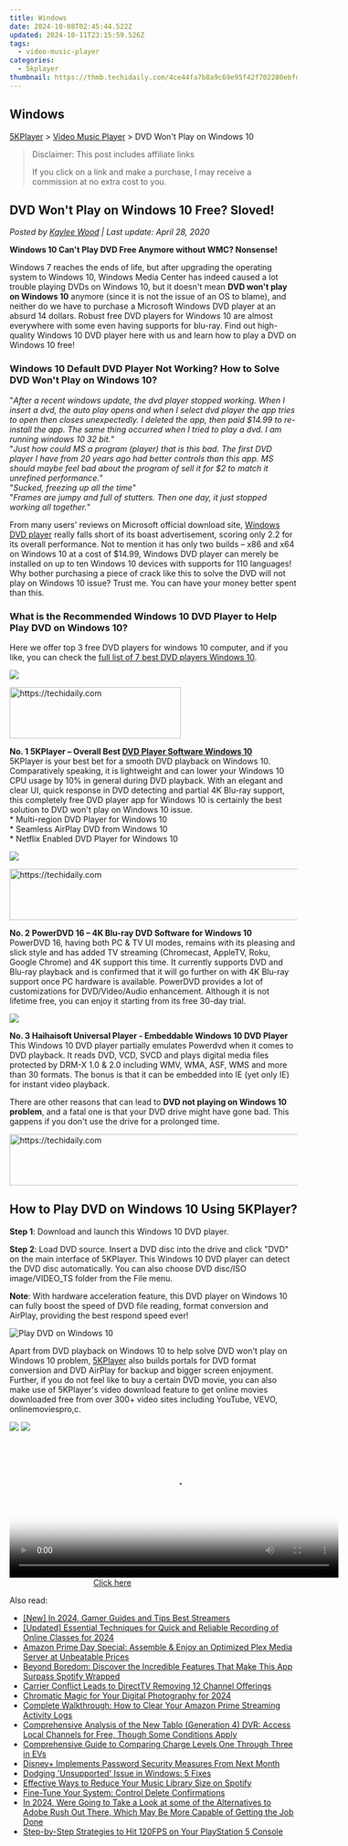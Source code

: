 ```yaml
---
title: Windows
date: 2024-10-08T02:45:44.522Z
updated: 2024-10-11T23:15:59.526Z
tags:
  - video-music-player
categories:
  - 5kplayer
thumbnail: https://thmb.techidaily.com/4ce44fa7b8a9c69e95f42f702280ebfd0bb16df8b52b80b737f6be60e6367144.PNG
---
```


## Windows

[5KPlayer](https://tools.techidaily.com/5kplayer/products/) \> [Video Music Player](https://tools.techidaily.com/5kplayer/video-music-player/) \> DVD Won't Play on Windows 10

>  Disclaimer: This post includes affiliate links
>
>  If you click on a link and make a purchase, I may receive a commission at no extra cost to you.
>

## DVD Won't Play on Windows 10 Free? Sloved!

 _Posted by [Kaylee Wood](https://www.quora.com/profile/Amanda-Hu-21) | Last update: April 28, 2020_

**Windows 10 Can't Play DVD Free Anymore without WMC? Nonsense!**

Windows 7 reaches the ends of life, but after upgrading the operating system to Windows 10, Windows Media Center has indeed caused a lot trouble playing DVDs on Windows 10, but it doesn't mean **DVD won't play on Windows 10** anymore (since it is not the issue of an OS to blame), and neither do we have to purchase a Microsoft Windows DVD player at an absurd 14 dollars. Robust free DVD players for Windows 10 are almost everywhere with some even having supports for blu-ray. Find out high-quality Windows 10 DVD player here with us and learn how to play a DVD on Windows 10 free!

### Windows 10 Default DVD Player Not Working? How to Solve DVD Won't Play on Windows 10?

"_After a recent windows update, the dvd player stopped working. When I insert a dvd, the auto play opens and when I select dvd player the app tries to open then closes unexpectedly. I deleted the app, then paid $14.99 to re-install the app. The same thing occurred when I tried to play a dvd. I am running windows 10 32 bit._"  
"_Just how could MS a program (player) that is this bad. The first DVD player I have from 20 years ago had better controls than this app. MS should maybe feel bad about the program of sell it for $2 to match it unrefined performance._"  
"_Sucked, freezing up all the time_"  
"_Frames are jumpy and full of stutters. Then one day, it just stopped working all together._"

From many users' reviews on Microsoft official download site, [Windows DVD player](https://tools.techidaily.com/5kplayer/video-music-player/) really falls short of its boast advertisement, scoring only 2.2 for its overall performance. Not to mention it has only two builds – x86 and x64 on Windows 10 at a cost of $14.99, Windows DVD player can merely be installed on up to ten Windows 10 devices with supports for 110 languages! Why bother purchasing a piece of crack like this to solve the DVD will not play on Windows 10 issue? Trust me. You can have your money better spent than this. 

### What is the Recommended Windows 10 DVD Player to Help Play DVD on Windows 10?

Here we offer top 3 free DVD players for windows 10 computer, and if you like, you can check the [full list of 7 best DVD players Windows 10](https://tools.techidaily.com/5kplayer/video-music-player/). 

![](https://www.5kplayer.com/video-music-player/img/5kplayer-logo.png)

<!-- affiliate ads begin -->
<a href="https://laganoo.pxf.io/c/5597632/1657396/16446" target="_top" id="1657396">
  <img src="//a.impactradius-go.com/display-ad/16446-1657396" border="0" alt="https://techidaily.com" width="300" height="90"/>
</a>
<img height="0" width="0" src="https://laganoo.pxf.io/i/5597632/1657396/16446" style="position:absolute;visibility:hidden;" border="0" />
<!-- affiliate ads end -->

**No. 1 5KPlayer – Overall Best [DVD Player Software Windows 10](https://tools.techidaily.com/5kplayer/video-music-player/)**  
5KPlayer is your best bet for a smooth DVD playback on Windows 10\. Comparatively speaking, it is lightweight and can lower your Windows 10 CPU usage by 10% in general during DVD playback. With an elegant and clear UI, quick response in DVD detecting and partial 4K Blu-ray support, this completely free DVD player app for Windows 10 is certainly the best solution to DVD won't play on Windows 10 issue.  
\* Multi-region DVD Player for Windows 10  
\* Seamless AirPlay DVD from Windows 10  
\* Netflix Enabled DVD Player for Windows 10

![](https://www.5kplayer.com/video-music-player/img/powerdvd-170.jpg) 

<!-- affiliate ads begin -->
<a href="https://appsumo.8odi.net/c/5597632/2049388/7443" target="_top" id="2049388">
  <img src="//a.impactradius-go.com/display-ad/7443-2049388" border="0" alt="https://techidaily.com" width="728" height="90"/>
</a>
<img height="0" width="0" src="https://appsumo.8odi.net/i/5597632/2049388/7443" style="position:absolute;visibility:hidden;" border="0" />
<!-- affiliate ads end -->

**No. 2 PowerDVD 16 – 4K Blu-ray DVD Software for Windows 10**  
PowerDVD 16, having both PC & TV UI modes, remains with its pleasing and slick style and has added TV streaming (Chromecast, AppleTV, Roku, Google Chrome) and 4K support this time. It currently supports DVD and Blu-ray playback and is confirmed that it will go further on with 4K Blu-ray support once PC hardware is available. PowerDVD provides a lot of customizations for DVD/Video/Audio enhancement. Although it is not lifetime free, you can enjoy it starting from its free 30-day trial.

![](https://www.5kplayer.com/video-music-player/img/huplayer.jpg) 

**No. 3 Haihaisoft Universal Player - Embeddable Windows 10 DVD Player**  
This Windows 10 DVD player partially emulates Powerdvd when it comes to DVD playback. It reads DVD, VCD, SVCD and plays digital media files protected by DRM-X 1.0 & 2.0 including WMV, WMA, ASF, WMS and more than 30 formats. The bonus is that it can be embedded into IE (yet only IE) for instant video playback.

There are other reasons that can lead to **DVD not playing on Windows 10 problem**, and a fatal one is that your DVD drive might have gone bad. This gappens if you don't use the drive for a prolonged time.

<!-- affiliate ads begin -->
<a href="https://appsumo.8odi.net/c/5597632/2144274/7443" target="_top" id="2144274">
  <img src="//a.impactradius-go.com/display-ad/7443-2144274" border="0" alt="https://techidaily.com" width="600" height="90"/>
</a>
<img height="0" width="0" src="https://appsumo.8odi.net/i/5597632/2144274/7443" style="position:absolute;visibility:hidden;" border="0" />
<!-- affiliate ads end -->

## How to Play DVD on Windows 10 Using 5KPlayer?

**Step 1**: Download and launch this Windows 10 DVD player.

**Step 2**: Load DVD source. Insert a DVD disc into the drive and click "DVD" on the main interface of 5KPlayer. This Windows 10 DVD player can detect the DVD disc automatically. You can also choose DVD disc/ISO image/VIDEO\_TS folder from the File menu.

**Note**: With hardware acceleration feature, this DVD player on Windows 10 can fully boost the speed of DVD file reading, format conversion and AirPlay, providing the best respond speed ever!

![Play DVD on Windows 10](https://www.5kplayer.com/video-music-player/img/dvd-player.jpg)

Apart from DVD playback on Windows 10 to help solve DVD won't play on Windows 10 problem, [5KPlayer](https://tools.techidaily.com/5kplayer/video-music-player/) also builds portals for DVD format conversion and DVD AirPlay for backup and bigger screen enjoyment. Further, if you do not feel like to buy a certain DVD movie, you can also make use of 5KPlayer's video download feature to get online movies downloaded free from over 300+ video sites including YouTube, VEVO, onlinemoviespro,c.

[![](https://www.5kplayer.com/video-music-player/../button/freedownwhitewin.png)](https://tools.techidaily.com/5kplayer/products/) [![](https://www.5kplayer.com/video-music-player/../button/freedownbackmac.png)](https://tools.techidaily.com/5kplayer/products/)

<!-- affiliate ads begin -->
<span id="1983552">
					<video width="576" height="240" style="cursor:pointer"
           poster="//a.impactradius-go.com/display-clicktoplayimage/1983552.png"
           onclick="if(!this.playClicked){this.play();this.setAttribute('controls',true);this.playClicked=true;}">
	   <source src="//a.impactradius-go.com/display-ad/22993-1983552">
	   <img src="//a.impactradius-go.com/display-clicktoplayimage/1983552.png" style="border: none; height: 100%; width: 100%; object-fit: contain">
	</video>
	<div style="width:360px;text-align:center"><a href="javascript:window.open(decodeURIComponent('https%3A%2F%2Fhomestyler.sjv.io%2Fc%2F5597632%2F1983552%2F22993'), '_blank');void(0);">Click here</a></div>
</span>
<img height="0" width="0" src="https://imp.pxf.io/i/5597632/1983552/22993" style="position:absolute;visibility:hidden;" border="0" />
<!-- affiliate ads end -->

<ins class="adsbygoogle"
     style="display:block"
     data-ad-format="autorelaxed"
     data-ad-client="ca-pub-7571918770474297"
     data-ad-slot="1223367746"></ins>

<ins class="adsbygoogle"
     style="display:block"
     data-ad-client="ca-pub-7571918770474297"
     data-ad-slot="8358498916"
     data-ad-format="auto"
     data-full-width-responsive="true"></ins>

<span class="atpl-alsoreadstyle">Also read:</span>
<div><ul>
<li><a href="https://youtube-webster.techidaily.com/n-2024-gamer-guides-and-tips-best-streamers/"><u>[New] In 2024, Gamer Guides and Tips Best Streamers</u></a></li>
<li><a href="https://screen-sharing-recording.techidaily.com/updated-essential-techniques-for-quick-and-reliable-recording-of-online-classes-for-2024/"><u>[Updated] Essential Techniques for Quick and Reliable Recording of Online Classes for 2024</u></a></li>
<li><a href="https://media-tips.techidaily.com/amazon-prime-day-special-assemble-and-enjoy-an-optimized-plex-media-server-at-unbeatable-prices/"><u>Amazon Prime Day Special: Assemble & Enjoy an Optimized Plex Media Server at Unbeatable Prices</u></a></li>
<li><a href="https://media-tips.techidaily.com/beyond-boredom-discover-the-incredible-features-that-make-this-app-surpass-spotify-wrapped/"><u>Beyond Boredom: Discover the Incredible Features That Make This App Surpass Spotify Wrapped</u></a></li>
<li><a href="https://media-tips.techidaily.com/carrier-conflict-leads-to-directtv-removing-12-channel-offerings/"><u>Carrier Conflict Leads to DirectTV Removing 12 Channel Offerings</u></a></li>
<li><a href="https://fox-http.techidaily.com/chromatic-magic-for-your-digital-photography-for-2024/"><u>Chromatic Magic for Your Digital Photography for 2024</u></a></li>
<li><a href="https://media-tips.techidaily.com/complete-walkthrough-how-to-clear-your-amazon-prime-streaming-activity-logs/"><u>Complete Walkthrough: How to Clear Your Amazon Prime Streaming Activity Logs</u></a></li>
<li><a href="https://media-tips.techidaily.com/comprehensive-analysis-of-the-new-tablo-generation-4-dvr-access-local-channels-for-free-though-some-conditions-apply/"><u>Comprehensive Analysis of the New Tablo (Generation 4) DVR: Access Local Channels for Free, Though Some Conditions Apply</u></a></li>
<li><a href="https://tech-recovery.techidaily.com/comprehensive-guide-to-comparing-charge-levels-one-through-three-in-evs/"><u>Comprehensive Guide to Comparing Charge Levels One Through Three in EVs</u></a></li>
<li><a href="https://media-tips.techidaily.com/disneyplus-implements-password-security-measures-from-next-month/"><u>Disney+ Implements Password Security Measures From Next Month</u></a></li>
<li><a href="https://windows11.techidaily.com/dodging-unsupported-issue-in-windows-5-fixes/"><u>Dodging 'Unsupported' Issue in Windows: 5 Fixes</u></a></li>
<li><a href="https://media-tips.techidaily.com/effective-ways-to-reduce-your-music-library-size-on-spotify/"><u>Effective Ways to Reduce Your Music Library Size on Spotify</u></a></li>
<li><a href="https://windows11.techidaily.com/fine-tune-your-system-control-delete-confirmations/"><u>Fine-Tune Your System: Control Delete Confirmations</u></a></li>
<li><a href="https://smart-video-creator.techidaily.com/in-2024-were-going-to-take-a-look-at-some-of-the-alternatives-to-adobe-rush-out-there-which-may-be-more-capable-of-getting-the-job-done/"><u>In 2024, Were Going to Take a Look at some of the Alternatives to Adobe Rush Out There, Which May Be More Capable of Getting the Job Done</u></a></li>
<li><a href="https://techtrends.techidaily.com/step-by-step-strategies-to-hit-120fps-on-your-playstation-5-console/"><u>Step-by-Step Strategies to Hit 120FPS on Your PlayStation 5 Console</u></a></li>
</ul></div>

